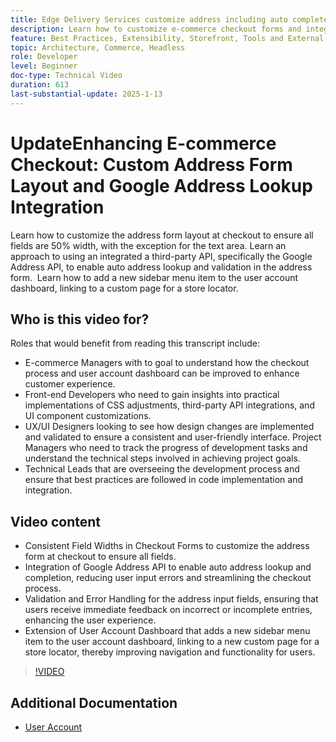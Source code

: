 ```yaml
---
title: Edge Delivery Services customize address including auto complete
description: Learn how to customize e-commerce checkout forms and integrate Google Address Lookup for improved user experience and reduced input errors.
feature: Best Practices, Extensibility, Storefront, Tools and External Services
topic: Architecture, Commerce, Headless
role: Developer
level: Beginner
doc-type: Technical Video
duration: 613
last-substantial-update: 2025-1-13
---
```


# UpdateEnhancing E-commerce Checkout: Custom Address Form Layout and Google Address Lookup Integration

Learn how to customize the address form layout at checkout to ensure all fields are 50% width, with the exception for the text area. Learn an approach to using an integrated a third-party API, specifically the Google Address API, to enable auto address lookup and validation in the address form. ​ Learn how to add a new sidebar menu item to the user account dashboard, linking to a custom page for a store locator.

## Who is this video for?

Roles that would benefit from reading this transcript include:

* E-commerce Managers with to goal to understand how the checkout process and user account dashboard can be improved to enhance customer experience.
* Front-end Developers who need to gain insights into practical implementations of CSS adjustments, third-party API integrations, and UI component customizations.
* UX/UI Designers looking to see how design changes are implemented and validated to ensure a consistent and user-friendly interface.
Project Managers who need to track the progress of development tasks and understand the technical steps involved in achieving project goals.
* Technical Leads that are overseeing the development process and ensure that best practices are followed in code implementation and integration.


## Video content

* Consistent Field Widths in Checkout Forms to customize the address form at checkout to ensure all fields.
* Integration of Google Address API to enable auto address lookup and completion, reducing user input errors and streamlining the checkout process.
* Validation and Error Handling for the address input fields, ensuring that users receive immediate feedback on incorrect or incomplete entries, enhancing the user experience.
* Extension of User Account Dashboard that adds a new sidebar menu item to the user account dashboard, linking to a new custom page for a store locator, thereby improving navigation and functionality for users. ​

>[!VIDEO](https://video.tv.adobe.com/v/3442787?learn=on)

## Additional Documentation

* [User Account](https://experienceleague.adobe.com/developer/commerce/storefront/dropins/user-account/tutorials/)
